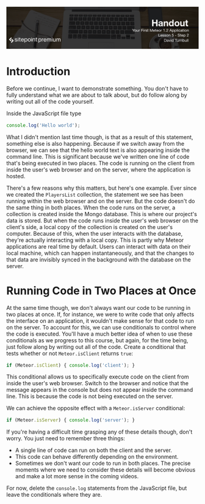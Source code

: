 ![](headings/5.2.png)

# Introduction

Before we continue, I want to demonstrate something. You don't have to fully understand what we are about to talk about, but do follow along by writing out all of the code yourself.

Inside the JavaScript file type

```js
console.log('Hello world');
```

What I didn't mention last time though, is that as a result of this statement, something else is also happening. Because if we switch away from the browser, we can see that the hello world text is also appearing inside the command line. This is significant because we've written one line of code that's being executed in two places. The code is running on the client from inside the user's web browser and on the server, where the application is hosted.

There's a few reasons why this matters, but here's one example. Ever since we created the `PlayersList` collection, the statement we see has been running within the web browser and on the server. But the code doesn't do the same thing in both places. When the code runs on the server, a collection is created inside the Mongo database. This is where our project's data is stored. But when the code runs inside the user's web browser on the client's side, a local copy of the collection is created on the user's computer. Because of this, when the user interacts with the database, they're actually interacting with a local copy. This is partly why Meteor applications are real time by default. Users can interact with data on their local machine, which can happen instantaneously, and that the changes to that data are invisibly synced in the background with the database on the server.

# Running Code in Two Places at Once

At the same time though, we don't always want our code to be running in two places at once. If, for instance, we were to write code that only affects the interface on an application, it wouldn't make sense for that code to run on the server. To account for this, we can use conditionals to control where the code is executed. You'll have a much better idea of when to use these conditionals as we progress to this course, but again, for the time being, just follow along by writing out all of the code. Create a conditional that tests whether or not `Meteor.isClient` returns `true`:

```js
if (Meteor.isClient) { console.log('client'); }
```

This conditional allows us to specifically execute code on the client from inside the user's web browser. Switch to the browser and notice that the message appears in the console but does not appear inside the command line. This is because the code is not being executed on the server.

We can achieve the opposite effect with a `Meteor.isServer` conditional:

```js
if (Meteor.isServer) { console.log('server'); }
```

If you're having a difficult time grasping any of these details though, don't worry. You just need to remember three things:

* A single line of code can run on both the client and the server.
* This code can behave differently depending on the environment.
* Sometimes we don't want our code to run in both places. The precise moments where we need to consider these details will become obvious and make a lot more sense in the coming videos.

For now, delete the `console.log` statements from the JavaScript file, but leave the conditionals where they are.
